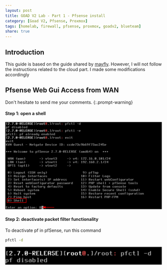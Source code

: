```yaml
---
layout: post
title: GOAD V2 Lab - Part 1 - Pfsense install
category: [Goad V2, Pfsense, Proxmox]
tags: [homelab, firewall, pfsense, proxmox, goadv2, blueteam]
share: true
---
```


## Introduction

This guide is based on the guide shared by [mayfly](https://mayfly277.github.io/posts/GOAD-on-proxmox-part1-install/). However, I will not follow the instructions related to the cloud part. I made some modifications accordingly

## Pfsense Web Gui Access from WAN

Don't hesitate to send me your comments.
{:.prompt-warning}

#### Step 1: open a shell 

![Shell ](/assets/img/goadv2/pfsense/2024-04-19_10-36.png)

#### Step 2: deactivate packet filter functionality

To deactivate pf in pfSense, run this command 
```bash
pfctl -d
```
![Shell ](/assets/img/goadv2/pfsense/2024-04-18_18-03_1.png)
